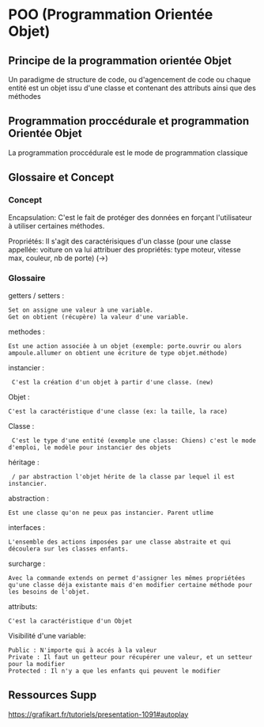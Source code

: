 

# POO (Programmation Orientée Objet)



## Principe de la programmation orientée Objet

Un paradigme de structure de code, ou d'agencement de code ou chaque entité est un objet issu d'une classe et contenant des attributs ainsi que des méthodes 

## Programmation proccédurale et programmation Orientée Objet

La programmation proccédurale est le mode de programmation classique 

## Glossaire et Concept


### Concept

Encapsulation: C'est le fait de protéger des données en forçant l'utilisateur à utiliser certaines méthodes.

Propriétés: Il s'agit des caractérisiques d'un classe (pour une classe appellée: voiture on va lui attribuer des propriétés: type moteur, vitesse max, couleur, nb de porte) (->)

### Glossaire 

getters / setters :

    Set on assigne une valeur à une variable.
    Get on obtient (récupère) la valeur d'une variable.

methodes : 

    Est une action associée à un objet (exemple: porte.ouvrir ou alors ampoule.allumer on obtient une écriture de type objet.méthode) 

instancier :

     C'est la création d'un objet à partir d'une classe. (new)

Objet : 

    C'est la caractéristique d'une classe (ex: la taille, la race)

Classe :

     C'est le type d'une entité (exemple une classe: Chiens) c'est le mode d'emploi, le modèle pour instancier des objets 

héritage :

     / par abstraction l'objet hérite de la classe par lequel il est instancier. 

abstraction :

    Est une classe qu'on ne peux pas instancier. Parent utlime

interfaces :

    L'ensemble des actions imposées par une classe abstraite et qui découlera sur les classes enfants.


surcharge :

    Avec la commande extends on permet d'assigner les mêmes propriétées qu'une classe déja existante mais d'en modifier certaine méthode pour les besoins de l'objet. 

attributs: 

    C'est la caractéristique d'un Objet 

Visibilité d'une variable: 

    Public : N'importe qui à accés à la valeur
    Private : Il faut un getteur pour récupérer une valeur, et un setteur pour la modifier
    Protected : Il n'y a que les enfants qui peuvent le modifier



## Ressources Supp 

https://grafikart.fr/tutoriels/presentation-1091#autoplay
